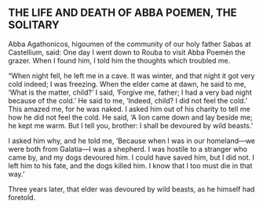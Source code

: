 ## THE LIFE AND DEATH OF ABBA POEMEN, THE SOLITARY

Abba Agathonicos, higoumen of the community of our holy father Sabas at Castellium, said: One day I went down to Rouba to visit Abba Poemén the grazer. When I found him, I told him the thoughts which troubled me. 

“When night fell, he left me in a cave. It was winter, and that night it got very cold indeed; I was freezing. When the elder came at dawn, he said to me, ‘What is the matter, child?’ I said, ‘Forgive me, father; I had a very bad night because of the cold.’ He said to me, ‘Indeed, child? I did not feel the cold.’ This amazed me, for he was naked. I asked him out of his charity to tell me how he did not feel the cold. He said, ‘A lion came down and lay beside me; he kept me warm. But I tell you, brother: I shall be devoured by wild beasts.’ 

I asked him why, and he told me, ‘Because when I was in our homeland—we were both from Galatia—I was a shepherd. I was hostile to a stranger who came by, and my dogs devoured him. I could have saved him, but I did not. I left him to his fate, and the dogs killed him. I know that I too must die in that way.’ 

Three years later, that elder was devoured by wild beasts, as he himself had foretold.
